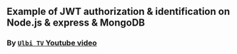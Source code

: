 ## Example of JWT authorization & identification on Node.js & express & MongoDB
### By [`Ulbi TV` Youtube video](https://youtu.be/d_aJdcDq6AY)
